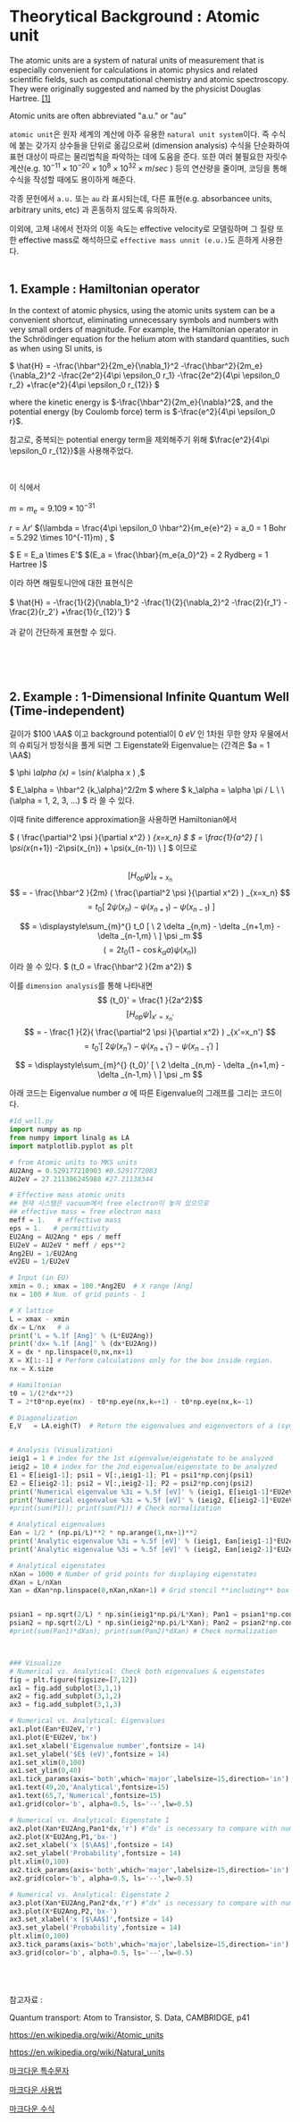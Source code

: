 # Theorytical Background : Atomic unit

The atomic units are a system of natural units of measurement that is especially convenient for calculations in atomic physics and related scientific fields, such as computational chemistry and atomic spectroscopy. They were originally suggested and named by the physicist Douglas Hartree.
[[1]][link]

[link]: https://www.semanticscholar.org/paper/The-Wave-Mechanics-of-an-Atom-with-a-Non-Coulomb-I.-Hartree/e2def6250815e08d752fce10740dbbfb7cd5c779

Atomic units are often abbreviated "a.u." or "au"

`atomic unit`은 원자 세계의 계산에 아주 유용한 `natural unit system`이다. 즉 수식에 붙는 갖가지 상수들을 단위로 옮김으로써 (dimension analysis) 수식을 단순화하여 표현 대상이 따르는 물리법칙을 파악하는 데에 도움을 준다.  또한 여러 불필요한 자릿수 계산(e.g. 
$10^{-11} \times 10^{-20} \times10^{8} \times10^{32} \times m/sec$
 ) 등의 연산량을 줄이며, 코딩을 통해 수식을 작성할 때에도 용이하게 해준다.



각종 문헌에서 `a.u.` 또는 `au` 라 표시되는데, 다른 표현(e.g. absorbancee units, arbitrary units, etc) 과 혼동하지 않도록 유의하자.

이외에, 고체 내에서 전자의 이동 속도는 effective velocity로 모델링하며 그 질량 또한 effective mass로 해석하므로 `effective mass unnit (e.u.)`도 흔하게 사용한다.
<br><br>

## 1. Example : Hamiltonian operator


In the context of atomic physics, using the atomic units system can be a convenient shortcut, eliminating unnecessary symbols and numbers with very small orders of magnitude. For example, the Hamiltonian operator in the Schrödinger equation for the helium atom with standard quantities, such as when using SI units, is

$ \hat{H} = -\frac{\hbar^2}{2m_e}{\nabla_1}^2 -\frac{\hbar^2}{2m_e}{\nabla_2}^2 -\frac{2e^2}{4\pi \epsilon_0 r_1} -\frac{2e^2}{4\pi \epsilon_0 r_2} +\frac{e^2}{4\pi \epsilon_0 r_{12}} $

where the kinetic energy is 
$-\frac{\hbar^2}{2m_e}{\nabla}^2$,
and the potential energy (by Coulomb force) term is 
$-\frac{e^2}{4\pi \epsilon_0 r}$.

참고로, 중복되는 potential energy term을 제외해주기 위해 $\frac{e^2}{4\pi \epsilon_0 r_{12}}$을 사용해주었다.

<br>

이 식에서 <br><br>
$m = m_e = 9.109 \times 10^{-31}$

$r = \lambda r'$ 
$(\lambda = \frac{4\pi \epsilon_0 \hbar^2}{m_e{e}^2} = a_0 =  1 Bohr = 5.292 \times 10^{-11}m) , $

$ E = E_a \times E'$
$(E_a = \frac{\hbar}{m_e{a_0}^2} = 2 Rydberg = 1 Hartree )$

이라 하면 해밀토니안에 대한 표현식은 <br><br>
$ \hat{H} = -\frac{1}{2}{\nabla_1}^2 -\frac{1}{2}{\nabla_2}^2 -\frac{2}{r_1'} -\frac{2}{r_2'} +\frac{1}{r_{12}'} $
<br><br>
과 같이 간단하게 표현할 수 있다.


<br><br><br>

## 2. Example : 1-Dimensional Infinite Quantum Well (Time-independent)



길이가 $100 \AA$ 이고 background potential이 0 $eV$  인 1차원 무한 양자 우물에서의 슈뢰딩거 방정식을 풀게 되면
그 Eigenstate와 Eigenvalue는 (간격은 $a = 1 \AA$)

$ \phi _\alpha (x) = \sin( k_\alpha x ) ,$

$ E_\alpha = \hbar^2 {k_\alpha}^2/2m $ where $ k_\alpha = \alpha \pi / L \ \  (\alpha = 1, 2, 3, ...) $
라 쓸 수 있다.

이때 finite difference approximation을 사용하면 Hamiltonian에서 

$  ( \frac{\partial^2 \psi }{\partial x^2} ) _{x=x_n} $
$ = \frac{1}{a^2} [ \ \psi(x_{n+1}) -2\psi(x_{n}) + \psi(x_{n-1}) \  ] $
이므로
<br><br>

$$ [H_{op} \psi] _{x=x_n} $$
$$ = - \frac{\hbar^2 }{2m} ( \frac{\partial^2 \psi }{\partial x^2} ) _{x=x_n} $$
$$ = t_0 [ \ 2\psi(x_{n}) - \psi(x_{n+1})  - \psi(x_{n-1}) \  ] $$

$$ = \displaystyle\sum_{m}^{} t_0 [ \ 2 \delta _{n,m} - \delta _{n+1,m}  - \delta _{n-1,m} \  ] \psi _m $$
$$ \left( = 2 t_0 (1-\cos k_\alpha a) \psi (x_n) \right) $$
이라 쓸 수 있다. $ (t_0 = \frac{\hbar^2 }{2m a^2}) $

이를 `dimension analysis`를 통해 나타내면 
$$ {t_0}' = \frac{1 }{2a^2}$$
$$ [H_{op} \psi] _{x'=x_n'} $$
$$ = -  \frac{1 }{2}( \frac{\partial^2 \psi }{\partial x^2} ) _{x'=x_n'} $$
$$ = {t_0}' [ \ 2\psi(x_{n}') - \psi(x_{n+1}')  - \psi(x_{n-1}') \  ] $$

$$ = \displaystyle\sum_{m}^{} {t_0}' [ \ 2 \delta _{n,m} - \delta _{n+1,m}  - \delta _{n-1,m} \  ] \psi _m $$




아래 코드는 Eigenvalue number $\alpha$ 에 따른 Eigenvalue의 그래프를 그리는 코드이다.

```python
#1d_well.py
import numpy as np
from numpy import linalg as LA 
import matplotlib.pyplot as plt

# from Atomic units to MKS units
AU2Ang = 0.529177210903 #0.5291772083
AU2eV = 27.211386245988 #27.21138344

# Effective mass atomic units
## 현재 시스템은 vacuum에서 free electron이 놓여 있으므로 
## effective mass = free electron mass
meff = 1.   # effective mass 
eps = 1.   # permittivity 
EU2Ang = AU2Ang * eps / meff
EU2eV = AU2eV * meff / eps**2
Ang2EU = 1/EU2Ang
eV2EU = 1/EU2eV

# Input (in EU)
xmin = 0.; xmax = 100.*Ang2EU  # X range [Ang]
nx = 100 # Num. of grid points - 1 

# X lattice
L = xmax - xmin
dx = L/nx   # a
print('L = %.1f [Ang]' % (L*EU2Ang))
print('dx= %.1f [Ang]' % (dx*EU2Ang))
X = dx * np.linspace(0,nx,nx+1)
X = X[1:-1] # Perform calculations only for the box inside region. 
nx = X.size

# Hamiltonian
t0 = 1/(2*dx**2)
T = 2*t0*np.eye(nx) - t0*np.eye(nx,k=+1) - t0*np.eye(nx,k=-1) 

# Diagonalization
E,V   = LA.eigh(T)  # Return the eigenvalues and eigenvectors of a (symmetric real) Hermitian matrix


# Analysis (Visualization)
ieig1 = 1 # index for the 1st eigenvalue/eigenstate to be analyzed
ieig2 = 10 # index for the 2nd eigenvalue/eigenstate to be analyzed 
E1 = E[ieig1-1]; psi1 = V[:,ieig1-1]; P1 = psi1*np.conj(psi1)
E2 = E[ieig2-1]; psi2 = V[:,ieig2-1]; P2 = psi2*np.conj(psi2)
print('Numerical eigenvalue %3i = %.5f [eV]' % (ieig1, E[ieig1-1]*EU2eV))
print('Numerical eigenvalue %3i = %.5f [eV]' % (ieig2, E[ieig2-1]*EU2eV))
#print(sum(P1)); print(sum(P1)) # Check normalization

# Analytical eigenvalues 
Ean = 1/2 * (np.pi/L)**2 * np.arange(1,nx+1)**2
print('Analytic eigenvalue %3i = %.5f [eV]' % (ieig1, Ean[ieig1-1]*EU2eV))
print('Analytic eigenvalue %3i = %.5f [eV]' % (ieig2, Ean[ieig2-1]*EU2eV))

# Analytical eigenstates
nXan = 1000 # Number of grid points for displaying eigenstates
dXan = L/nXan 
Xan = dXan*np.linspace(0,nXan,nXan+1) # Grid stencil **including** box boundary points


psian1 = np.sqrt(2/L) * np.sin(ieig1*np.pi/L*Xan); Pan1 = psian1*np.conj(psian1)
psian2 = np.sqrt(2/L) * np.sin(ieig2*np.pi/L*Xan); Pan2 = psian2*np.conj(psian2)
#print(sum(Pan1)*dXan); print(sum(Pan2)*dXan) # Check normalization



### Visualize
# Numerical vs. Analytical: Check both eigenvalues & eigenstates
fig = plt.figure(figsize=[7,12])
ax1 = fig.add_subplot(3,1,1)
ax2 = fig.add_subplot(3,1,2)
ax3 = fig.add_subplot(3,1,3)

# Numerical vs. Analytical: Eigenvalues
ax1.plot(Ean*EU2eV,'r')
ax1.plot(E*EU2eV,'bx')
ax1.set_xlabel('Eigenvalue number',fontsize = 14)
ax1.set_ylabel('$E$ (eV)',fontsize = 14)
ax1.set_xlim(0,100)
ax1.set_ylim(0,40)
ax1.tick_params(axis='both',which='major',labelsize=15,direction='in')
ax1.text(49,20,'Analytical',fontsize=15)
ax1.text(65,7,'Numerical',fontsize=15)
ax1.grid(color='b', alpha=0.5, ls='--',lw=0.5)

# Numerical vs. Analytical: Eigenstate 1
ax2.plot(Xan*EU2Ang,Pan1*dx,'r') #"dx" is necessary to compare with numerical results. See Eq. (2.3.2).
ax2.plot(X*EU2Ang,P1,'bx-')
ax2.set_xlabel('x [$\AA$]',fontsize = 14)
ax2.set_ylabel('Probability',fontsize = 14)
plt.xlim(0,100)
ax2.tick_params(axis='both',which='major',labelsize=15,direction='in')
ax2.grid(color='b', alpha=0.5, ls='--',lw=0.5)

# Numerical vs. Analytical: Eigenstate 2
ax3.plot(Xan*EU2Ang,Pan2*dx,'r') #"dx" is necessary to compare with numerical results. See Eq. (2.3.2).
ax3.plot(X*EU2Ang,P2,'bx-')
ax3.set_xlabel('x [$\AA$]',fontsize = 14)
ax3.set_ylabel('Probability',fontsize = 14)
plt.xlim(0,100)
ax3.tick_params(axis='both',which='major',labelsize=15,direction='in')
ax3.grid(color='b', alpha=0.5, ls='--',lw=0.5)

```


















<br><br><br>
참고자료 : 

Quantum transport: Atom to Transistor, S. Data, CAMBRIDGE, p41

https://en.wikipedia.org/wiki/Atomic_units

https://en.wikipedia.org/wiki/Natural_units

[마크다운 특수문자][link_makrdown0]

[link_makrdown0]: https://tomoyo.ivyro.net/123/wiki.php/TeX_%EB%B0%8F_LaTeX_%EC%88%98%EC%8B%9D_%EB%AC%B8%EB%B2%95

[마크다운 사용법][link_makrdown]

[link_makrdown]: https://gist.github.com/ihoneymon/652be052a0727ad59601

[마크다운 수식][link_makrdown2]

[link_makrdown2]: https://khw11044.github.io/blog/blog-etc/2020-12-21-markdown-tutorial2/
